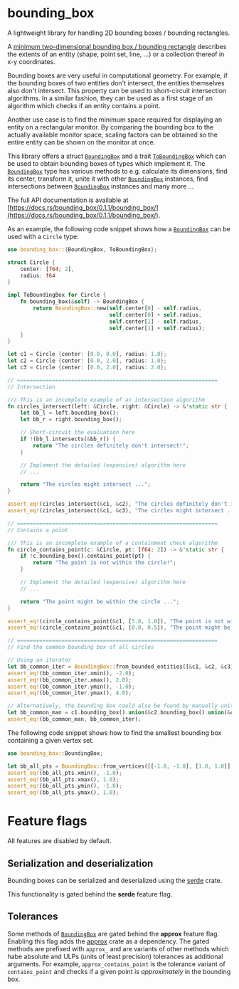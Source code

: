 bounding_box
============

A lightweight library for handling 2D bounding boxes / bounding rectangles.

[`BoundingBox`]: https://docs.rs/bounding_box/0.1.1/bounding_box/struct.BoundingBox.html
[`ToBoundingBox`]: https://docs.rs/bounding_box/0.1.1/bounding_box/trait.ToBoundingBox.html

A [minimum two-dimensional bounding box / bounding rectangle](https://en.wikipedia.org/wiki/Minimum_bounding_rectangle) describes the extents of an entity (shape, point set, line, ...) or a collection thereof in x-y coordinates. 

Bounding boxes are very useful in computational geometry. For example, if the bounding boxes of two entities don't intersect, the entities themselves also don't intersect. This property can be used to short-circuit intersection algorithms. In a similar fashion, they can be used as a first stage of an algorithm which checks if an entity contains a point. 

Another use case is to find the minimum space required for displaying an entity on a rectangular monitor. By comparing the bounding box to the actually available monitor space, scaling factors can be obtained so the entire entity can be shown on the monitor at once.

This library offers a struct [`BoundingBox`] and a trait [`ToBoundingBox`] which can be used to obtain bounding boxes of types which implement it. The [`BoundingBox`] type has various methods to e.g. calculate its dimensions, find its center, transform it, unite it with other [`BoundingBox`] instances, find intersections between [`BoundingBox`] instances and many more ...

The full API documentation is available at [https://docs.rs/bounding_box/0.1.1/bounding_box/](https://docs.rs/bounding_box/0.1.1/bounding_box/).

As an example, the following code snippet shows how a [`BoundingBox`] can be used with a `Circle` type:

```rust
use bounding_box::{BoundingBox, ToBoundingBox};

struct Circle {
    center: [f64; 2],
    radius: f64
}

impl ToBoundingBox for Circle {
    fn bounding_box(&self) -> BoundingBox {
        return BoundingBox::new(self.center[0] - self.radius, 
                                self.center[0] + self.radius,
                                self.center[1] - self.radius, 
                                self.center[1] + self.radius);
    }
}

let c1 = Circle {center: [0.0, 0.0], radius: 1.0};
let c2 = Circle {center: [0.0, 2.0], radius: 1.0};
let c3 = Circle {center: [0.0, 2.0], radius: 2.0};

// ===============================================================
// Intersection

/// This is an incomplete example of an intersection algorithm
fn circles_intersect(left: &Circle, right: &Circle) -> &'static str {
    let bb_l = left.bounding_box();
    let bb_r = right.bounding_box();

    // Short-circuit the evaluation here
    if !(bb_l.intersects(&bb_r)) {
        return "The circles definitely don't intersect!";
    }

    // Implement the detailed (expensive) algorithm here
    // ...

    return "The circles might intersect ...";
}

assert_eq!(circles_intersect(&c1, &c2), "The circles definitely don't intersect!");
assert_eq!(circles_intersect(&c1, &c3), "The circles might intersect ...");

// ===============================================================
// Contains a point

/// This is an incomplete example of a containment check algorithm
fn circle_contains_point(c: &Circle, pt: [f64; 2]) -> &'static str {
    if !c.bounding_box().contains_point(pt) {
        return "The point is not within the circle!";
    }

    // Implement the detailed (expensive) algorithm here
    // ...

    return "The point might be within the circle ...";
}

assert_eq!(circle_contains_point(&c1, [5.0, 1.0]), "The point is not within the circle!");
assert_eq!(circle_contains_point(&c1, [0.0, 0.5]), "The point might be within the circle ...");

// ===============================================================
// Find the common bounding box of all circles

// Using an iterator
let bb_common_iter = BoundingBox::from_bounded_entities([&c1, &c2, &c3].into_iter()).expect("iterator has at least one element");
assert_eq!(bb_common_iter.xmin(), -2.0);
assert_eq!(bb_common_iter.xmax(), 2.0);
assert_eq!(bb_common_iter.ymin(), -1.0);
assert_eq!(bb_common_iter.ymax(), 4.0);

// Alternatively, the bounding box could also be found by manually uniting the individual bounding boxes
let bb_common_man = c1.bounding_box().union(&c2.bounding_box().union(&c3.bounding_box()));
assert_eq!(bb_common_man, bb_common_iter);
```

The following code snippet shows how to find the smallest bounding box containing a given vertex set.

```rust
use bounding_box::BoundingBox;

let bb_all_pts = BoundingBox::from_vertices([[-1.0, -1.0], [1.0, 1.0]].into_iter()).expect("iterator has at least one element");
assert_eq!(bb_all_pts.xmin(), -1.0);
assert_eq!(bb_all_pts.xmax(), 1.0);
assert_eq!(bb_all_pts.ymin(), -1.0);
assert_eq!(bb_all_pts.ymax(), 1.0);
```

# Feature flags

All features are disabled by default.

## Serialization and deserialization

Bounding boxes can be serialized and deserialized using the [serde](https://crates.io/crates/serde) crate.

This functionality is gated behind the **serde** feature flag.

## Tolerances

Some methods of [`BoundingBox`] are gated behind the **approx** feature flag. Enabling this flag adds
the [approx](https://crates.io/crates/approx) crate as a dependency. The gated methods are prefixed with `approx_`
and are variants of other methods which habe absolute and ULPs (units of least precision) 
tolerances as additional arguments. For example, `approx_contains_point` is the tolerance 
variant of `contains_point` and checks if a given point is *approximately* in the bounding box.